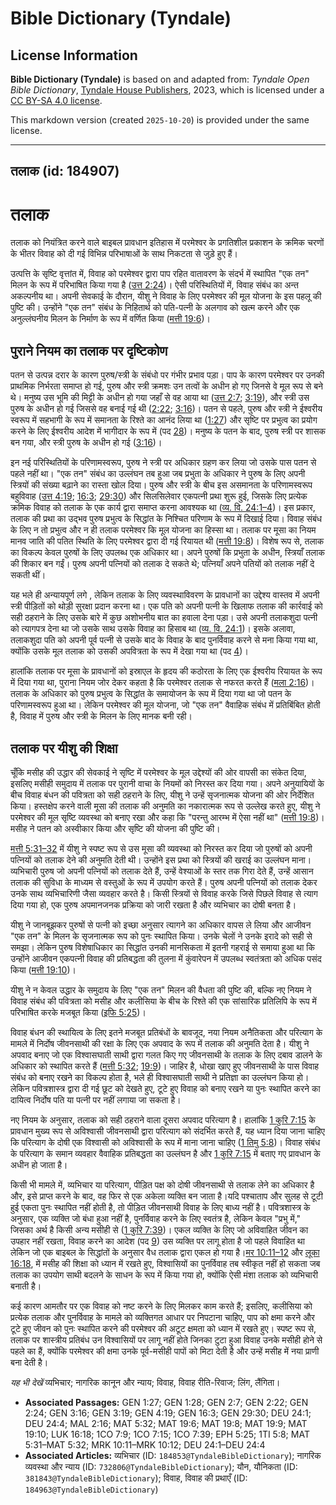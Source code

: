 # Bible Dictionary (Tyndale)

## License Information

**Bible Dictionary (Tyndale)** is based on and adapted from: _Tyndale Open Bible Dictionary_, [Tyndale House Publishers](https://tyndaleopenresources.com/), 2023, which is licensed under a [CC BY-SA 4.0 license](https://creativecommons.org/licenses/by-sa/4.0/legalcode.en).

This markdown version (created `2025-10-20`) is provided under the same license.



--------------------------------

## तलाक (id: 184907)

तलाक
====

तलाक को नियंत्रित करने वाले बाइबल प्रावधान इतिहास में परमेश्वर के प्रगतिशील प्रकाशन के क्रमिक चरणों के भीतर विवाह को दी गई विभिन्न परिभाषाओं के साथ निकटता से जुड़े हुए हैं।

उत्पत्ति के सृष्टि वृत्तांत में, विवाह को परमेश्वर द्वारा पाप रहित वातावरण के संदर्भ में स्थापित "एक तन" मिलन के रूप में परिभाषित किया गया है ([उत्त 2:24](https://ref.ly/Gen2:24))। ऐसी परिस्थितियों में, विवाह संबंध का अन्त अकल्पनीय था। अपनी सेवकाई के दौरान, यीशु ने विवाह के लिए परमेश्वर की मूल योजना के इस पहलू की पुष्टि की। उन्होंने "एक तन" संबंध के निहितार्थ को पति\-पत्नी के अलगाव को खत्म करने और एक अनुल्लंघनीय मिलन के निर्माण के रूप में वर्णित किया ([मत्ती 19:6](https://ref.ly/Matt19:6))।

पुराने नियम का तलाक पर दृष्टिकोण
--------------------------------

पतन से उत्पन्न दरार के कारण पुरुष/स्त्री के संबंधो पर गंभीर प्रभाव पड़ा। पाप के कारण परमेश्वर पर उनकी प्राथमिक निर्भरता समाप्त हो गई, पुरुष और स्त्री क्रमशः उन तत्वों के अधीन हो गए जिनसे वे मूल रूप से बने थे। मनुष्य उस भूमि की मिट्टी के अधीन हो गया जहाँ से वह आया था ([उत्त 2:7](https://ref.ly/Gen2:7); [3:19](https://ref.ly/Gen3:19)), और स्त्री उस पुरुष के अधीन हो गई जिससे वह बनाई गई थी ([2:22](https://ref.ly/Gen2:22); [3:16](https://ref.ly/Gen3:16))। पतन से पहले, पुरुष और स्त्री ने ईश्वरीय स्वरूप में सहभागी के रूप में समानता के रिश्ते का आनंद लिया था ([1:27](https://ref.ly/Gen1:27)) और सृष्टि पर प्रभुत्व का प्रयोग करने के लिए ईश्वरीय आदेश में भागीदार के रूप में (पद [28](https://ref.ly/Gen1:28))। मनुष्य के पतन के बाद, पुरुष स्त्री पर शासक बन गया, और स्त्री पुरुष के अधीन हो गई ([3:16](https://ref.ly/Gen3:16))।

इन नई परिस्थितियों के परिणामस्वरूप, पुरुष ने स्त्री पर अधिकार ग्रहण कर लिया जो उसके पास पतन से पहले नहीं था। "एक तन" संबंध का उल्लंघन तब हुआ जब प्रभुता के अधिकार ने पुरुष के लिए अपनी स्त्रियों की संख्या बढ़ाने का रास्ता खोल दिया। पुरुष और स्त्री के बीच इस असमानता के परिणामस्वरूप बहुविवाह ([उत्त 4:19](https://ref.ly/Gen4:19); [16:3](https://ref.ly/Gen16:3); [29:30](https://ref.ly/Gen29:30)) और सिलसिलेवार एकपत्नी प्रथा शुरू हुई, जिसके लिए प्रत्येक क्रमिक विवाह को तलाक के एक कार्य द्वारा समाप्त करना आवश्यक था ([व्य. वि. 24:1–4](https://ref.ly/Deut24:1-Deut24:4))। इस प्रकार, तलाक की प्रथा का उद्भव पुरुष प्रभुत्व के सिद्धांत के निश्चित परिणाम के रूप में दिखाई दिया। विवाह संबंध के लिए न तो प्रभुत्व और न ही तलाक परमेश्वर कि मूल योजना का हिस्सा था। तलाक पर मूसा का नियम मानव जाति की पतित स्थिति के लिए परमेश्वर द्वारा दी गई रियायत थी ([मत्ती 19:8](https://ref.ly/Matt19:8))। विशेष रूप से, तलाक का विकल्प केवल पुरुषों के लिए उपलब्ध एक अधिकार था। अपने पुरुषों कि प्रभुता के अधीन, स्त्रियाँ तलाक की शिकार बन गईं। पुरुष अपनी पत्नियों को तलाक दे सकते थे; पत्नियाँ अपने पतियों को तलाक नहीं दे सकती थीं। 

यह भले ही अन्यायपूर्ण लगे , लेकिन तलाक के लिए व्यवस्थाविवरण के प्रावधानों का उद्देश्य वास्तव में अपनी स्त्री पीड़ितों को थोड़ी सुरक्षा प्रदान करना था। एक पति को अपनी पत्नी के खिलाफ तलाक की कार्रवाई को सही ठहराने के लिए उसके बारे में कुछ अशोभनीय बात का हवाला देना पड़ा। उसे अपनी तलाकशुदा पत्नी को त्यागपत्र देना था जो उसके साथ उसके विवाह का हिसाब था ([व्य. वि. 24:1](https://ref.ly/Deut24:1))। इसके अलावा, तलाकशुदा पति को अपनी पूर्व पत्नी से उसके बाद के विवाह के बाद पुनर्विवाह करने से मना किया गया था, क्योंकि उसके मूल तलाक को उसकी अपवित्रता के रूप में देखा गया था (पद [4](https://ref.ly/Deut24:4))।

हालांकि तलाक पर मूसा के प्रावधानों को इस्राएल के हृदय की कठोरता के लिए एक ईश्वरीय रियायत के रूप में दिया गया था, पुराना नियम जोर देकर कहता है कि परमेश्वर तलाक से नफरत करते हैं ([मला 2:16](https://ref.ly/Mal2:16))। तलाक के अधिकार को पुरुष प्रभुत्व के सिद्धांत के समायोजन के रूप में दिया गया था जो पतन के परिणामस्वरूप हुआ था। लेकिन परमेश्वर की मूल योजना, जो "एक तन" वैवाहिक संबंध में प्रतिबिंबित होती है, विवाह में पुरुष और स्त्री के मिलन के लिए मानक बनी रही।

तलाक पर यीशु की शिक्षा
----------------------

चूँकि मसीह की उद्धार की सेवकाई ने सृष्टि में परमेश्वर के मूल उद्देश्यों की ओर वापसी का संकेत दिया, इसलिए मसीही समुदाय में तलाक पर पुरानी वाचा के नियमों को निरस्त कर दिया गया। अपने अनुयायियों के बीच विवाह बंधन की पवित्रता को सही ठहराने के लिए, यीशु ने उन्हें सृजनात्मक योजना की ओर निर्देशित किया। हस्तक्षेप करने वाली मूसा की तलाक की अनुमति का नकारात्मक रूप से उल्लेख करते हुए, यीशु ने परमेश्वर की मूल सृष्टि व्यवस्था को बनाए रखा और कहा कि "परन्तु आरम्भ में ऐसा नहीं था" ([मत्ती 19:8](https://ref.ly/Matt19:8))। मसीह ने पतन को अस्वीकार किया और सृष्टि की योजना की पुष्टि की।

[मत्ती 5:31–32](https://ref.ly/Matt5:31-Matt5:32) में यीशु ने स्पष्ट रूप से उस मूसा की व्यवस्था को निरस्त कर दिया जो पुरुषों को अपनी पत्नियों को तलाक देने की अनुमति देती थी। उन्होंने इस प्रथा को स्त्रियों की खराई का उल्लंघन माना। व्यभिचारी पुरुष जो अपनी पत्नियों को तलाक देते हैं, उन्हें वेश्याओं के स्तर तक गिरा देते हैं, उन्हें आसान तलाक की सुविधा के माध्यम से वस्तुओं के रूप में उपयोग करते हैं। पुरुष अपनी पत्नियों को तलाक देकर उनके साथ व्यभिचारिणी जैसा व्यवहार करते है। किसी स्त्रियों से विवाह करके जिसे पिछले विवाह से त्याग दिया गया हो, एक पुरुष अपमानजनक प्रक्रिया को जारी रखता है और व्यभिचार का दोषी बनता है।

यीशु ने जानबूझकर पुरुषों से पत्नी को इच्छा अनुसार त्यागने का अधिकार वापस ले लिया और आजीवन "एक तन" के मिलन के सृजनात्मक रूप को पुनः स्थापित किया। उनके चेलों ने उनके इरादे को सही से समझा। लेकिन पुरुष विशेषाधिकार का सिद्धांत उनकी मानसिकता में इतनी गहराई से समाया हुआ था कि उन्होंने आजीवन एकपत्नी विवाह की प्रतिबद्धता की तुलना में कुंवारेपन में उपलब्ध स्वतंत्रता को अधिक पसंद किया ([मत्ती 19:10](https://ref.ly/Matt19:10))।

यीशु ने न केवल उद्धार के समुदाय के लिए "एक तन" मिलन की वैधता की पुष्टि की, बल्कि नए नियम ने विवाह संबंध की पवित्रता को मसीह और कलीसिया के बीच के रिश्ते की एक सांसारिक प्रतिलिपि के रूप में परिभाषित करके मजबूत किया ([इफि 5:25](https://ref.ly/Eph5:25))।

विवाह बंधन की स्थायित्व के लिए इतने मजबूत प्रतिबंधों के बावजूद, नया नियम अनैतिकता और परित्याग के मामले में निर्दोष जीवनसाथी की रक्षा के लिए एक अपवाद के रूप में तलाक की अनुमति देता है। यीशु ने अपवाद बनाए जो एक विश्वासघाती साथी द्वारा गलत किए गए जीवनसाथी के तलाक के लिए दबाव डालने के अधिकार को स्थापित करते हैं ([मत्ती 5:32](https://ref.ly/Matt5:32); [19:9](https://ref.ly/Matt19:9))। जाहिर है, धोखा खाए हुए जीवनसाथी के पास विवाह संबंध को बनाए रखने का विकल्प होता है, भले ही विश्वासघाती साथी ने प्रतिज्ञा का उल्लंघन किया हो। लेकिन पवित्रशास्त्र द्वारा दी गई छूट को देखते हुए, टूटे हुए विवाह को बनाए रखने या पुनः स्थापित करने का दायित्व निर्दोष पति या पत्नी पर नहीं लगाया जा सकता है।

नए नियम के अनुसार, तलाक को सही ठहराने वाला दूसरा अपवाद परित्याग है। हालांकि [1 कुरि 7:15](https://ref.ly/1Cor7:15) के प्रावधान मुख्य रूप से अविश्वासी जीवनसाथी द्वारा परित्याग को संदर्भित करते हैं, यह ध्यान दिया जाना चाहिए कि परित्याग के दोषी एक विश्वासी को अविश्वासी के रूप में माना जाना चाहिए ([1 तिमु 5:8](https://ref.ly/1Tim5:8))। विवाह संबंध के परित्याग के समान व्यवहार वैवाहिक प्रतिबद्धता का उल्लंघन है और [1 कुरि 7:15](https://ref.ly/1Cor7:15) में बताए गए प्रावधान के अधीन हो जाता है।

किसी भी मामले में, व्यभिचार या परित्याग, पीड़ित पक्ष को दोषी जीवनसाथी से तलाक लेने का अधिकार है और, इसे प्राप्त करने के बाद, वह फिर से एक अकेला व्यक्ति बन जाता है।यदि पश्चाताप और सुलह से टूटी हुई एकता पुनः स्थापित नहीं होती है, तो पीड़ित जीवनसाथी विवाह के लिए बाध्य नहीं है। पवित्रशास्त्र के अनुसार, एक व्यक्ति जो बंधा हुआ नहीं है, पुनर्विवाह करने के लिए स्वतंत्र है, लेकिन केवल "प्रभु में," जिसका अर्थ है किसी अन्य मसीही से ([1 कुरि 7:39](https://ref.ly/1Cor7:39))। एकल व्यक्ति के लिए जो अविवाहित जीवन का उपहार नहीं रखता, विवाह करने का आदेश (पद [9](https://ref.ly/1Cor7:9)) उस व्यक्ति पर लागू होता है जो पहले विवाहित था लेकिन जो एक बाइबल के सिद्धांतों के अनुसार वैध तलाक द्वारा एकल हो गया है।[मर 10:11–12](https://ref.ly/Mark10:11-Mark10:12) और [लूका 16:18](https://ref.ly/Luke16:18), में मसीह की शिक्षा को ध्यान में रखते हुए, विश्वासियों का पुनर्विवाह तब स्वीकृत नहीं हो सकता जब तलाक का उपयोग साथी बदलने के साधन के रूप में किया गया हो, क्योंकि ऐसी मंशा तलाक को व्यभिचारी बनाती है।

कई कारण आमतौर पर एक विवाह को नष्ट करने के लिए मिलकर काम करते हैं; इसलिए, कलीसिया को प्रत्येक तलाक और पुनर्विवाह के मामले को व्यक्तिगत आधार पर निपटाना चाहिए, पाप को क्षमा करने और टूटे हुए जीवन को पुनः स्थापित करने की परमेश्वर की अटूट क्षमता को ध्यान में रखते हुए। स्पष्ट रूप से, तलाक पर शास्त्रीय प्रतिबंध उन विश्वासियों पर लागू नहीं होते जिनका टुटा हुआ विवाह उनके मसीही होने से पहले का हैं, क्योंकि परमेश्वर की क्षमा उनके पूर्व\-मसीही पापों को मिटा देती है और उन्हें मसीह में नया प्राणी बना देती है।

*यह भी देखें* व्यभिचार; नागरिक कानून और न्याय; विवाह, विवाह रीति\-रिवाज; लिंग, लैंगिता।

* **Associated Passages:** GEN 1:27; GEN 1:28; GEN 2:7; GEN 2:22; GEN 2:24; GEN 3:16; GEN 3:19; GEN 4:19; GEN 16:3; GEN 29:30; DEU 24:1; DEU 24:4; MAL 2:16; MAT 5:32; MAT 19:6; MAT 19:8; MAT 19:9; MAT 19:10; LUK 16:18; 1CO 7:9; 1CO 7:15; 1CO 7:39; EPH 5:25; 1TI 5:8; MAT 5:31–MAT 5:32; MRK 10:11–MRK 10:12; DEU 24:1–DEU 24:4
* **Associated Articles:** व्यभिचार (ID: `184853@TyndaleBibleDictionary`); नागरिक व्यवस्था और न्याय (ID: `732806@TyndaleBibleDictionary`); यौन, यौनिकता (ID: `381843@TyndaleBibleDictionary`); विवाह, विवाह की प्रथाएँ (ID: `184963@TyndaleBibleDictionary`)

